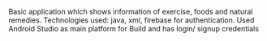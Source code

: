 Basic application which shows information of exercise, foods and natural remedies.
Technologies used: java, xml, firebase for authentication.
Used Android Studio as main platform for Build and has login/ signup credentials
